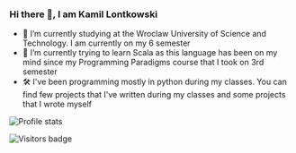 ### Hi there 👋, I am Kamil Lontkowski

- 🔭 I’m currently studying at the Wroclaw University of Science and Technology. I am currently on my 6 semester
- 🌱 I’m currently trying to learn Scala as this language has been on my mind since my Programming Paradigms course that I took on 3rd semester
- 🛠️ I've been programming mostly in python during my classes. You can find few projects that I've written during my classes and some projects that I wrote myself

![Profile stats](https://github-readme-stats.vercel.app/api?username=kamil-lontkowski&show_icons=true&count_private=true)

![Visitors badge](https://visitor-badge.glitch.me/badge?page_id=kamil-lontkowski.kamil-lontkowski)
